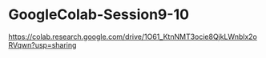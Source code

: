 # GoogleColab-Session9-10
https://colab.research.google.com/drive/1O61_KtnNMT3ocie8QjkLWnblx2oRVqwn?usp=sharing

